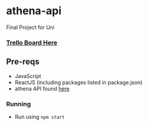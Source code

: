 # athena-api
Final Project for Uni

### [Trello Board Here](https://trello.com/b/h3yiRY7Z/final-project)

## Pre-reqs
- JavaScript
- ReactJS (including packages listed in package.json)
- athena API found [here](https://github.com/jwilliamson15/athena)

### Running
- Run using `npm start`